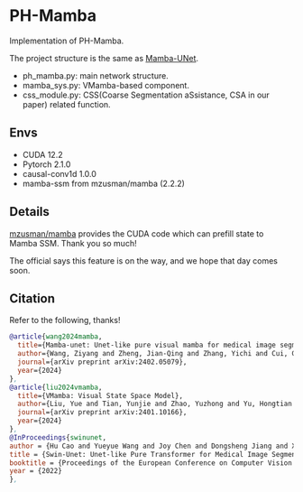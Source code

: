 # PH-Mamba
Implementation of PH-Mamba.

The project structure is the same as [Mamba-UNet](https://github.com/ziyangwang007/Mamba-UNet/tree/main).
- ph_mamba.py: main network structure.
- mamba_sys.py: VMamba-based component.
- css_module.py: CSS(Coarse Segmentation aSsistance, CSA in our paper) related function.

## Envs
- CUDA 12.2
- Pytorch 2.1.0
- causal-conv1d 1.0.0
- mamba-ssm from mzusman/mamba (2.2.2)

## Details
[mzusman/mamba](https://github.com/mzusman/mamba/tree/chunked_mamba) provides the CUDA code which can prefill state to Mamba SSM. Thank you so much!

The official says this feature is on the way, and we hope that day comes soon.


## Citation
Refer to the following, thanks!

```bibtex
@article{wang2024mamba,
  title={Mamba-unet: Unet-like pure visual mamba for medical image segmentation},
  author={Wang, Ziyang and Zheng, Jian-Qing and Zhang, Yichi and Cui, Ge and Li, Lei},
  journal={arXiv preprint arXiv:2402.05079},
  year={2024}
},
@article{liu2024vmamba,
  title={VMamba: Visual State Space Model},
  author={Liu, Yue and Tian, Yunjie and Zhao, Yuzhong and Yu, Hongtian and Xie, Lingxi and Wang, Yaowei and Ye, Qixiang and Liu, Yunfan},
  journal={arXiv preprint arXiv:2401.10166},
  year={2024}
},
@InProceedings{swinunet,
author = {Hu Cao and Yueyue Wang and Joy Chen and Dongsheng Jiang and Xiaopeng Zhang and Qi Tian and Manning Wang},
title = {Swin-Unet: Unet-like Pure Transformer for Medical Image Segmentation},
booktitle = {Proceedings of the European Conference on Computer Vision Workshops(ECCVW)},
year = {2022}
},
```

